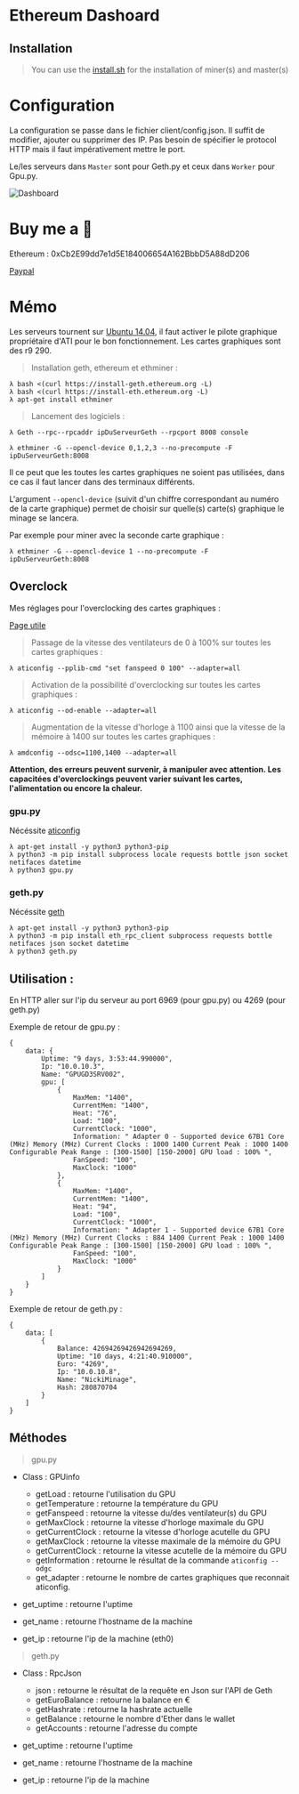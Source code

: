 # Ethereum Dashoard

## Installation

> You can use the [install.sh](https://github.com/CamTosh/Ethereum/blob/master/serveur/install.sh) for the installation of miner(s) and master(s) 


# Configuration

La configuration se passe dans le fichier client/config.json.
Il suffit de modifier, ajouter ou supprimer des IP. Pas besoin de spécifier le protocol HTTP mais il faut impérativement mettre le port. 

Le/les serveurs dans ```Master``` sont pour Geth.py et ceux dans ```Worker``` pour Gpu.py. 

![Dashboard](panel.png)

# Buy me a :beer:

Ethereum : 0xCb2E99dd7e1d5E184006654A162BbbD5A88dD206

[Paypal](https://www.paypal.me/CamTosh)


# Mémo

Les serveurs tournent sur [Ubuntu 14.04](http://cdimage.ubuntu.com/netboot/14.04/), il faut activer le pilote graphique propriétaire d'ATI pour le bon fonctionnement. Les cartes graphiques sont des r9 290.

> Installation geth, ethereum et ethminer : 

```
λ bash <(curl https://install-geth.ethereum.org -L)
λ bash <(curl https://install-eth.ethereum.org -L)
λ apt-get install ethminer
```

> Lancement des logiciels : 

```
λ Geth --rpc--rpcaddr ipDuServeurGeth --rpcport 8008 console
```

```
λ ethminer -G --opencl-device 0,1,2,3 --no-precompute -F ipDuServeurGeth:8008
```

Il ce peut que les toutes les cartes graphiques ne soient pas utilisées, dans ce cas il faut lancer dans des terminaux différents.

L'argument ```--opencl-device``` (suivit d'un chiffre correspondant au numéro de la carte graphique) permet de choisir sur quelle(s) carte(s) graphique le minage se lancera.

Par exemple pour miner avec la seconde carte graphique :

```
λ ethminer -G --opencl-device 1 --no-precompute -F ipDuServeurGeth:8008
```

## Overclock

Mes réglages pour l'overclocking des cartes graphiques : 

[Page utile](https://wiki.archlinux.org/index.php/AMD_Catalyst#GPU.2FMem_frequency.2C_Temperature.2C_Fan_speed.2C_Overclocking_utilities)

> Passage de la vitesse des ventilateurs de 0 à 100% sur toutes les cartes graphiques : 

```
λ aticonfig --pplib-cmd "set fanspeed 0 100" --adapter=all
```
> Activation de la possibilité d'overclocking sur toutes les cartes graphiques : 

```
λ aticonfig --od-enable --adapter=all
```

> Augmentation de la vitesse d'horloge à 1100 ainsi que la vitesse de la mémoire à 1400 sur toutes les cartes graphiques : 

```
λ amdconfig --odsc=1100,1400 --adapter=all
```

**Attention, des erreurs peuvent survenir, à manipuler avec attention. Les capacitées d'overclockings peuvent varier suivant les cartes, l'alimentation ou encore la chaleur.**

### gpu.py

Nécéssite [aticonfig](https://doc.ubuntu-fr.org/aticonfig)

```
λ apt-get install -y python3 python3-pip
λ python3 -m pip install subprocess locale requests bottle json socket netifaces datetime
λ python3 gpu.py
```

### geth.py

Nécéssite [geth](https://github.com/ethereum/go-ethereum/releases)

```
λ apt-get install -y python3 python3-pip
λ python3 -m pip install eth_rpc_client subprocess requests bottle netifaces json socket datetime
λ python3 geth.py
```


## Utilisation :

En HTTP aller sur l'ip du serveur au port 6969 (pour gpu.py) ou 4269 (pour geth.py)

Exemple de retour de gpu.py :

```
{
	data: {
		Uptime: "9 days, 3:53:44.990000",
		Ip: "10.0.10.3",
		Name: "GPUGD3SRV002",
		gpu: [
			{
				MaxMem: "1400",
				CurrentMem: "1400",
				Heat: "76",
				Load: "100",
				CurrentClock: "1000",
				Information: " Adapter 0 - Supported device 67B1 Core (MHz) Memory (MHz) Current Clocks : 1000 1400 Current Peak : 1000 1400 Configurable Peak Range : [300-1500] [150-2000] GPU load : 100% ",
				FanSpeed: "100",
				MaxClock: "1000"
			},
			{
				MaxMem: "1400",
				CurrentMem: "1400",
				Heat: "94",
				Load: "100",
				CurrentClock: "1000",
				Information: " Adapter 1 - Supported device 67B1 Core (MHz) Memory (MHz) Current Clocks : 884 1400 Current Peak : 1000 1400 Configurable Peak Range : [300-1500] [150-2000] GPU load : 100% ",
				FanSpeed: "100",
				MaxClock: "1000"
			}
		]
	}
}
```

Exemple de retour de geth.py :

```
{
	data: [
		{
			Balance: 42694269426942694269,
			Uptime: "10 days, 4:21:40.910000",
			Euro: "4269",
			Ip: "10.0.10.8",
			Name: "NickiMinage",
			Hash: 280870704
		}
	]
}
```

## Méthodes

> gpu.py

- Class : GPUinfo

	- getLoad : retourne l'utilisation du GPU
	- getTemperature : retourne la température du GPU
	- getFanspeed : retourne la vitesse du/des ventilateur(s) du GPU
	- getMaxClock : retourne la vitesse d'horloge maximale du GPU
	- getCurrentClock : retourne la vitesse d'horloge acutelle du GPU
	- getMaxClock : retourne la vitesse maximale de la mémoire du GPU
	- getCurrentClock : retourne la vitesse acutelle de la mémoire du GPU
	- getInformation : retourne le résultat de la commande ```aticonfig --odgc```
	- get_adapter : retourne le nombre de cartes graphiques que reconnait aticonfig.

- get_uptime : retourne l'uptime
- get_name : retourne l'hostname de la machine
- get_ip : retourne l'ip de la machine (eth0)

> geth.py

- Class : RpcJson

	- json : retourne le résultat de la requête en Json sur l'API de Geth
	- getEuroBalance : retourne la balance en €
	- getHashrate : retourne la hashrate actuelle
	- getBalance : retourne le nombre d'Ether dans le wallet
	- getAccounts : retourne l'adresse du compte

- get_uptime : retourne l'uptime
- get_name : retourne l'hostname de la machine
- get_ip : retourne l'ip de la machine
